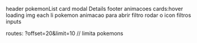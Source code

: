 header
pokemonList
card
modal
    Details
footer
animacoes
    cards:hover
    loading img
    each li pokemon
    animacao para abrir filtro
    rodar o icon
filtros
    inputs

routes: ?offset=20&limit=10 // limita pokemons